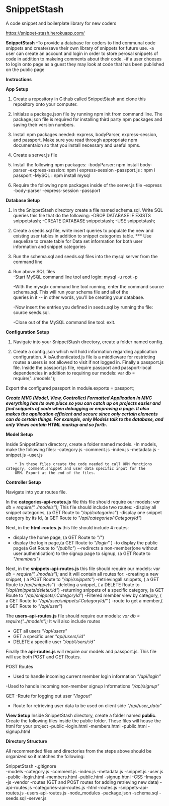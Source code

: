 # SnippetStash
A code snippet and boilerplate library for new coders

https://snippet-stash.herokuapp.com/

**SnippetStash**
-To provide a database for coders to find communal code snippets and create/save their own library of snippets for future use.
-a user can create an account and login in order to store perosal snippets of code in addition to makeing comments about their code.
-if a user chooses to login onto page as a guest they may look at code that has been published on the public page


**Instructions**

**App Setup**

1. Create a repository in Github  called SnippetStash and clone this repository onto your computer. 

2. Initialze a package.json file by running npm init from command line. The package.json file is required for installing third party npm packages and saving their version numbers.

3. Install npm packages needed: express, bodyParser, express-session, and passport. Make sure you read through appropriate npm documentaion so that you install necessary and useful npms.

4. Create a server.js file

5. Install the following npm packages:
    -bodyParser: npm install body-parser
    -express-session: npm i express-session
    -passport.js : npm i passport
    -MySQL : npm install mysql

6. Require the following npm packages inside of the server.js file
    -express
    -body-parser
    -express-session
    -passport 

**Database Setup**

1. In the SnippetStash directory create a file named schema.sql. Write SQL queries this file that do the following:
    -DROP DATABASE IF EXISTS snippetstash;
    -CREATE DATABASE snippetstash;
    -USE snippetstash;

2. Create a seeds.sql file, write insert queries to populate the new and existing user tables in addition to snippet categories table. 
*** Use sequelize to create table for Data set information for both user information and snippet categories

3. Run the schema.sql and seeds.sql files into the  mysql server from the command line

4. Run above SQL files  
    -Start MySQL command line tool and login: mysql -u root -p
        
    -With the mysql> command line tool running, enter the command source schema.sql. This will run your schema file and all of the   
    queries in it -- in other words, you'll be creating your database.

    -Now insert the entries you defined in seeds.sql by running the file: source seeds.sql.

    -Close out of the MySQL command line tool: exit.

**Configuration Setup**

1. Navigate into your SnippetStash directory, create a folder named config.

2. Create a config.json which will hold information regarding application configuration. A isAuthenticated.js file is a middleware for restricting routes a users is not allowed to visit if not logged in.
Finally a passport.js file. Inside the passport.js file, require passport and passport-local dependencies in addition to requiring our models: var db = require("../models");

Export the configured passport in module.exports = passport;

***Create MVC (Model, View, Controller) Formatted Application
In MVC everything has its own place so you can catch up on projects easier and find snippets of code when debugging or emproving a page. It also makes the application efficient and secure since only certain elements can do certain things. For example, only Models talk to the database, and only Views contain HTML markup and so forth.***

**Model Setup**

Inside SnippetStash directory, create a folder named models.
    -In models, make the following files:
        -category.js
        -comment.js
        -index.js
        -metadata.js
        -snippet.js
        -user.js

        * In these files create the code needed to call ORM functions category, comment,snippet and user data specific input for the 
        ORM. Export at the end of the files. 

**Controller Setup**

Navigate into your routes file.

In the **categories-api-routes.js** file this file should require our models: *var db = require("../models");*
This file should include two routes:
-display all snippet categories, (a GET Route to *"/api/categories"*)
-display one snippet category by its Id, (a GET Route to *"/api/categories/:CategoryId"*)

Next, in the **html-routes.js** this file should include 4 routes:
- display the home page, (a GET Route to *"/"*) 
- display the login page,(a GET Route to *"/login"* )
-to display the public page(a Get Route to *"/public"*) 
--redirects a non-member(one without user authentication) to the signup page to signup, (a GET Route to *"/members*")  

Next, in the **snippets-api-routes.js** this file should require our models: *var db = require("../models");* and it will contain all routes for:
 -creating a new snippet, ( a POST Route to *"/api/snippets"*)
 -retrievingall snippets, ( a GET Route to */api/snippets"*)
 -deleting a snippet, ( a DELETE Route to "*/api/snippets/delete/:id"*)
 -returning snippets of a specific category, (a GET Route to *"/api/snippets/:CategoryId"*)
 -Filtered member view by category, ( a GET Route to *"/api/user/snippets/:CategoryId/"* )
 -route to get a member,( a GET Route to *"/api/user"*)

The **users-api-routes.js** file should require our models: *var db = require("../models");* It will also include routes 
- GET all users *"/api/users"*
- GET a specific user *"api/users/:id"*
- DELETE a specific user *"/api/Users/:id"*

Finally the **api-routes.js** will require our models and passport.js. This file will use both POST and GET Routes.

POST Routes
- Used to handle incoming current member login information *"/api/login"*

-Used to handle incoming non-member signup Informations *"/api/signup"*

GET
-Route for logging out user *"/logout"*
- Route for retrieving user data  to be used on client side *"/api/user_data"*


**View Setup**
Inside SnippetStash directory, create a folder named **public**.
 Create the following files inside the public folder. These files will house the html for your project
    -public
        -login.html
        -members.html
        -public.html
        -signup.html

**Directory Structure**

 All recommended files and directories from the steps above should be organized so it matches the following:

SnippetStash
    -.gitignore  
    -models
        -category.js
        -comment.js
        -index.js
        -metadata.js
        -snippet.js
        -user.js
    -public
        -login.html
        -members.html
        -public.html
        -signup.html
      -CSS
      -Images
      -js
      -vendor
    -routes (GET and POST routes for adding retrieving new data)
        -api-routes.js
        -categories-api-routes.js
        -html-routes.js
        -snippets-api-routes.js
        -users-api-routes.js
    -node_modules
    -package.json
    -schema.sql
    -seeds.sql
    -server.js
